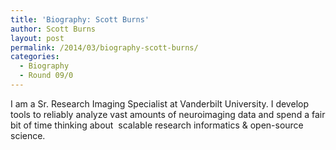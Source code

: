 ```yaml
---
title: 'Biography: Scott Burns'
author: Scott Burns
layout: post
permalink: /2014/03/biography-scott-burns/
categories:
  - Biography
  - Round 09/0
---
```

I am a Sr. Research Imaging Specialist at Vanderbilt University. I develop tools to reliably analyze vast amounts of neuroimaging data and spend a fair bit of time thinking about  scalable research informatics & open-source science.